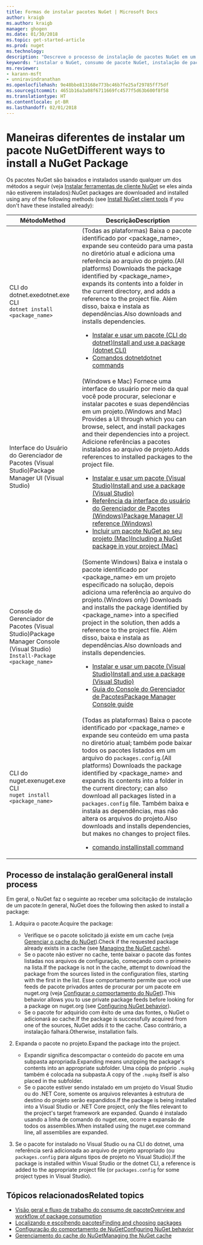 ```yaml
---
title: Formas de instalar pacotes NuGet | Microsoft Docs
author: kraigb
ms.author: kraigb
manager: ghogen
ms.date: 01/30/2018
ms.topic: get-started-article
ms.prod: nuget
ms.technology: 
description: "Descreve o processo de instalação de pacotes NuGet em um projeto, incluindo o que acontece no disco e com os arquivos de projeto aplicáveis."
keywords: "instalar o NuGet, consumo de pacote NuGet, instalação de pacotes NuGet, referências de pacote NuGet"
ms.reviewer:
- karann-msft
- unniravindranathan
ms.openlocfilehash: 9e48bbe813168e773bc46b7fe25af29785ff75df
ms.sourcegitcommit: 4651b16a3a08f6711669fc4577f5d63b600f8f58
ms.translationtype: HT
ms.contentlocale: pt-BR
ms.lasthandoff: 02/01/2018
---
```

# <a name="different-ways-to-install-a-nuget-package"></a><span data-ttu-id="24d06-104">Maneiras diferentes de instalar um pacote NuGet</span><span class="sxs-lookup"><span data-stu-id="24d06-104">Different ways to install a NuGet Package</span></span>

<span data-ttu-id="24d06-105">Os pacotes NuGet são baixados e instalados usando qualquer um dos métodos a seguir (veja [Instalar ferramentas de cliente NuGet](../install-nuget-client-tools.md) se eles ainda não estiverem instalados):</span><span class="sxs-lookup"><span data-stu-id="24d06-105">NuGet packages are downloaded and installed using any of the following methods (see [Install NuGet client tools](../install-nuget-client-tools.md) if you don't have these installed already):</span></span>

| <span data-ttu-id="24d06-106">Método</span><span class="sxs-lookup"><span data-stu-id="24d06-106">Method</span></span> | <span data-ttu-id="24d06-107">Descrição</span><span class="sxs-lookup"><span data-stu-id="24d06-107">Description</span></span> |
| --- | --- |
| <span data-ttu-id="24d06-108">CLI do dotnet.exe</span><span class="sxs-lookup"><span data-stu-id="24d06-108">dotnet.exe CLI</span></span><br/>`dotnet install <package_name>` | <span data-ttu-id="24d06-109">(Todas as plataformas) Baixa o pacote identificado por \<package_name\>, expande seu conteúdo para uma pasta no diretório atual e adiciona uma referência ao arquivo do projeto.</span><span class="sxs-lookup"><span data-stu-id="24d06-109">(All platforms) Downloads the package identified by \<package_name\>, expands its contents into a folder in the current directory, and adds a reference to the project file.</span></span> <span data-ttu-id="24d06-110">Além disso, baixa e instala as dependências.</span><span class="sxs-lookup"><span data-stu-id="24d06-110">Also downloads and installs dependencies.</span></span><ul><li>[<span data-ttu-id="24d06-111">Instalar e usar um pacote (CLI do dotnet)</span><span class="sxs-lookup"><span data-stu-id="24d06-111">Install and use a package (dotnet CLI)</span></span>](../quickstart/install-and-use-a-package-using-the-dotnet-cli.md)</li><li>[<span data-ttu-id="24d06-112">Comandos dotnet</span><span class="sxs-lookup"><span data-stu-id="24d06-112">dotnet commands</span></span>](../tools/dotnet-commands.md)</li></ul> |
| <span data-ttu-id="24d06-113">Interface do Usuário do Gerenciador de Pacotes (Visual Studio)</span><span class="sxs-lookup"><span data-stu-id="24d06-113">Package Manager UI (Visual Studio)</span></span> | <span data-ttu-id="24d06-114">(Windows e Mac) Fornece uma interface do usuário por meio da qual você pode procurar, selecionar e instalar pacotes e suas dependências em um projeto.</span><span class="sxs-lookup"><span data-stu-id="24d06-114">(Windows and Mac) Provides a UI through which you can browse, select, and install packages and their dependencies into a project.</span></span> <span data-ttu-id="24d06-115">Adicione referências a pacotes instalados ao arquivo de projeto.</span><span class="sxs-lookup"><span data-stu-id="24d06-115">Adds references to installed packages to the project file.</span></span><ul><li>[<span data-ttu-id="24d06-116">Instalar e usar um pacote (Visual Studio)</span><span class="sxs-lookup"><span data-stu-id="24d06-116">Install and use a package (Visual Studio)</span></span>](../quickstart/install-and-use-a-package-in-visual-studio.md)</li><li>[<span data-ttu-id="24d06-117">Referência da interface do usuário do Gerenciador de Pacotes (Windows)</span><span class="sxs-lookup"><span data-stu-id="24d06-117">Package Manager UI reference (Windows)</span></span>](../tools/package-manager-ui.md)</li><li>[<span data-ttu-id="24d06-118">Incluir um pacote NuGet ao seu projeto (Mac)</span><span class="sxs-lookup"><span data-stu-id="24d06-118">Including a NuGet package in your project (Mac)</span></span>](/visualstudio/mac/nuget-walkthrough)</li></ul> |
| <span data-ttu-id="24d06-119">Console do Gerenciador de Pacotes (Visual Studio)</span><span class="sxs-lookup"><span data-stu-id="24d06-119">Package Manager Console (Visual Studio)</span></span><br/>`Install-Package <package_name>` | <span data-ttu-id="24d06-120">(Somente Windows) Baixa e instala o pacote identificado por \<package_name\> em um projeto especificado na solução, depois adiciona uma referência ao arquivo do projeto.</span><span class="sxs-lookup"><span data-stu-id="24d06-120">(Windows only) Downloads and installs the package identified by \<package_name\> into a specified project in the solution, then adds a reference to the project file.</span></span> <span data-ttu-id="24d06-121">Além disso, baixa e instala as dependências.</span><span class="sxs-lookup"><span data-stu-id="24d06-121">Also downloads and installs dependencies.</span></span><ul><li>[<span data-ttu-id="24d06-122">Instalar e usar um pacote (Visual Studio)</span><span class="sxs-lookup"><span data-stu-id="24d06-122">Install and use a package (Visual Studio)</span></span>](../quickstart/install-and-use-a-package-in-visual-studio.md)</li><li>[<span data-ttu-id="24d06-123">Guia do Console do Gerenciador de Pacotes</span><span class="sxs-lookup"><span data-stu-id="24d06-123">Package Manager Console guide</span></span>](../tools/package-manager-console.md)</li></ul> |
| <span data-ttu-id="24d06-124">CLI do nuget.exe</span><span class="sxs-lookup"><span data-stu-id="24d06-124">nuget.exe CLI</span></span><br/>`nuget install <package_name>` | <span data-ttu-id="24d06-125">(Todas as plataformas) Baixa o pacote identificado por \<package_name\> e expande seu conteúdo em uma pasta no diretório atual; também pode baixar todos os pacotes listados em um arquivo do `packages.config`.</span><span class="sxs-lookup"><span data-stu-id="24d06-125">(All platforms) Downloads the package identified by \<package_name\> and expands its contents into a folder in the current directory; can also download all packages listed in a `packages.config` file.</span></span> <span data-ttu-id="24d06-126">Também baixa e instala as dependências, mas não altera os arquivos do projeto.</span><span class="sxs-lookup"><span data-stu-id="24d06-126">Also downloads and installs dependencies, but makes no changes to project files.</span></span><ul><li>[<span data-ttu-id="24d06-127">comando install</span><span class="sxs-lookup"><span data-stu-id="24d06-127">install command</span></span>](../tools/cli-ref-install.md)</li></ul> |

## <a name="general-install-process"></a><span data-ttu-id="24d06-128">Processo de instalação geral</span><span class="sxs-lookup"><span data-stu-id="24d06-128">General install process</span></span>

<span data-ttu-id="24d06-129">Em geral, o NuGet faz o seguinte ao receber uma solicitação de instalação de um pacote:</span><span class="sxs-lookup"><span data-stu-id="24d06-129">In general, NuGet does the following then asked to install a package:</span></span>

1. <span data-ttu-id="24d06-130">Adquira o pacote:</span><span class="sxs-lookup"><span data-stu-id="24d06-130">Acquire the package:</span></span>
    - <span data-ttu-id="24d06-131">Verifique se o pacote solicitado já existe em um cache (veja [Gerenciar o cache do NuGet](managing-the-nuget-cache.md)).</span><span class="sxs-lookup"><span data-stu-id="24d06-131">Check if the requested package already exists in a cache (see [Managing the NuGet cache](managing-the-nuget-cache.md)).</span></span>
    - <span data-ttu-id="24d06-132">Se o pacote não estiver no cache, tente baixar o pacote das fontes listadas nos arquivos de configuração, começando com o primeiro na lista.</span><span class="sxs-lookup"><span data-stu-id="24d06-132">If the package is not in the cache, attempt to download the package from the sources listed in the configuration files, starting with the first in the list.</span></span> <span data-ttu-id="24d06-133">Esse comportamento permite que você use feeds de pacote privados antes de procurar por um pacote em nuget.org (veja [Configurar o comportamento do NuGet](configuring-nuget-behavior.md)).</span><span class="sxs-lookup"><span data-stu-id="24d06-133">This behavior allows you to use private package feeds before looking for a package on nuget.org (see [Configuring NuGet behavior](configuring-nuget-behavior.md)).</span></span>
    - <span data-ttu-id="24d06-134">Se o pacote for adquirido com êxito de uma das fontes, o NuGet o adicionará ao cache.</span><span class="sxs-lookup"><span data-stu-id="24d06-134">If the package is successfully acquired from one of the sources, NuGet adds it to the cache.</span></span> <span data-ttu-id="24d06-135">Caso contrário, a instalação falhará.</span><span class="sxs-lookup"><span data-stu-id="24d06-135">Otherwise, installation fails.</span></span>

1. <span data-ttu-id="24d06-136">Expanda o pacote no projeto.</span><span class="sxs-lookup"><span data-stu-id="24d06-136">Expand the package into the project.</span></span>
    - <span data-ttu-id="24d06-137">Expandir significa descompactar o conteúdo do pacote em uma subpasta apropriada.</span><span class="sxs-lookup"><span data-stu-id="24d06-137">Expanding means unzipping the package's contents into an appropriate subfolder.</span></span> <span data-ttu-id="24d06-138">Uma cópia do próprio `.nupkg` também é colocada na subpasta.</span><span class="sxs-lookup"><span data-stu-id="24d06-138">A copy of the `.nupkg` itself is also placed in the subfolder.</span></span>
    - <span data-ttu-id="24d06-139">Se o pacote estiver sendo instalado em um projeto do Visual Studio ou do .NET Core, somente os arquivos relevantes à estrutura de destino do projeto serão expandidos.</span><span class="sxs-lookup"><span data-stu-id="24d06-139">If the package is being installed into a Visual Studio or .NET Core project, only the files relevant to the project's target framework are expanded.</span></span> <span data-ttu-id="24d06-140">Quando é instalado usando a linha de comando do nuget.exe, ocorre a expansão de todos os assemblies.</span><span class="sxs-lookup"><span data-stu-id="24d06-140">When installed using the nuget.exe command line, all assemblies are expanded.</span></span>

1. <span data-ttu-id="24d06-141">Se o pacote for instalado no Visual Studio ou na CLI do dotnet, uma referência será adicionada ao arquivo de projeto apropriado (ou `packages.config` para alguns tipos de projeto no Visual Studio).</span><span class="sxs-lookup"><span data-stu-id="24d06-141">If the package is installed within Visual Studio or the dotnet CLI, a reference is added to the appropriate project file (or `packages.config` for some project types in Visual Studio).</span></span>

## <a name="related-topics"></a><span data-ttu-id="24d06-142">Tópicos relacionados</span><span class="sxs-lookup"><span data-stu-id="24d06-142">Related topics</span></span>

- [<span data-ttu-id="24d06-143">Visão geral e fluxo de trabalho do consumo de pacote</span><span class="sxs-lookup"><span data-stu-id="24d06-143">Overview and workflow of package consumption</span></span>](../consume-packages/overview-and-workflow.md)
- [<span data-ttu-id="24d06-144">Localizando e escolhendo pacotes</span><span class="sxs-lookup"><span data-stu-id="24d06-144">Finding and choosing packages</span></span>](../consume-packages/finding-and-choosing-packages.md)
- [<span data-ttu-id="24d06-145">Configuração do comportamento de NuGet</span><span class="sxs-lookup"><span data-stu-id="24d06-145">Configuring NuGet behavior</span></span>](../consume-packages/configuring-nuget-behavior.md)
- [<span data-ttu-id="24d06-146">Gerenciamento do cache do NuGet</span><span class="sxs-lookup"><span data-stu-id="24d06-146">Managing the NuGet cache</span></span>](managing-the-nuget-cache.md)
